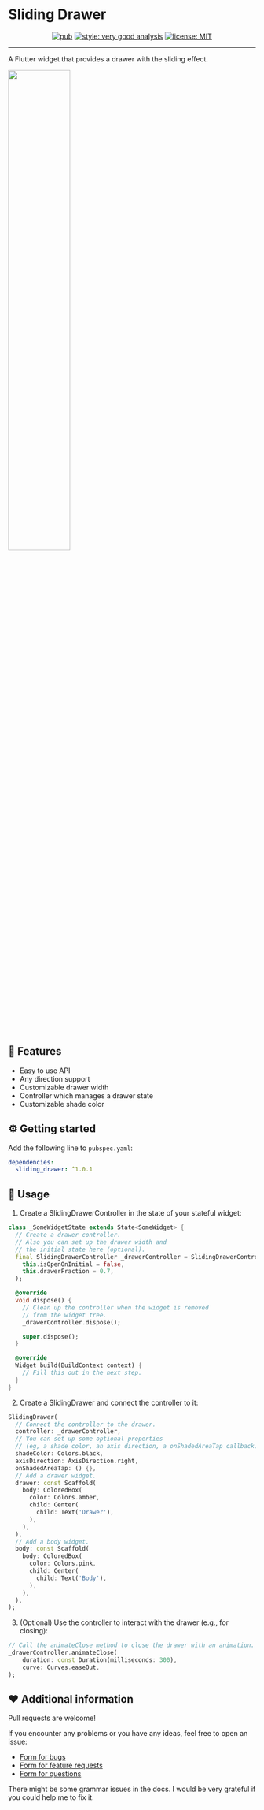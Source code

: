 
# Sliding Drawer

<p align="center">
    <a href="https://pub.dev/packages/sliding_drawer"><img src="https://img.shields.io/pub/v/sliding_drawer.svg" alt="pub"></a>
    <a href="https://pub.dev/packages/very_good_analysis"><img src="https://img.shields.io/badge/style-very_good_analysis-B22C89.svg" alt="style: very good analysis"></a>
    <a href="https://opensource.org/licenses/MIT"><img src="https://img.shields.io/badge/license-MIT-blue.svg" alt="license: MIT"></a>
</p>

---

A Flutter widget that provides a drawer with the sliding effect.

<img src="https://user-images.githubusercontent.com/39079821/194698857-c7c869ae-a856-417b-abbe-49c409a37408.gif" width="50%"/>

## 🎯 Features

* Easy to use API
* Any direction support
* Customizable drawer width
* Controller which manages a drawer state
* Customizable shade color

## ⚙️ Getting started

Add the following line to `pubspec.yaml`:

```yaml
dependencies:
  sliding_drawer: ^1.0.1
```

## 🚀 Usage

1. Create a SlidingDrawerController in the state of your stateful widget:

```dart
class _SomeWidgetState extends State<SomeWidget> {
  // Create a drawer controller.
  // Also you can set up the drawer width and
  // the initial state here (optional).
  final SlidingDrawerController _drawerController = SlidingDrawerController(
    this.isOpenOnInitial = false,
    this.drawerFraction = 0.7,
  );

  @override
  void dispose() {
    // Clean up the controller when the widget is removed
    // from the widget tree.
    _drawerController.dispose();

    super.dispose();
  }

  @override
  Widget build(BuildContext context) {
    // Fill this out in the next step.
  }
}
```

2. Create a SlidingDrawer and connect the controller to it:

```dart
SlidingDrawer(
  // Connect the controller to the drawer.
  controller: _drawerController,
  // You can set up some optional properties
  // (eg, a shade color, an axis direction, a onShadedAreaTap callback)
  shadeColor: Colors.black,
  axisDirection: AxisDirection.right,
  onShadedAreaTap: () {},
  // Add a drawer widget.
  drawer: const Scaffold(
    body: ColoredBox(
      color: Colors.amber,
      child: Center(
        child: Text('Drawer'),
      ),
    ),
  ),
  // Add a body widget.
  body: const Scaffold(
    body: ColoredBox(
      color: Colors.pink,
      child: Center(
        child: Text('Body'),
      ),
    ),
  ),
);
```

3. (Optional) Use the controller to interact with the drawer (e.g., for closing):

```dart
// Call the animateClose method to close the drawer with an animation. 
_drawerController.animateClose(
    duration: const Duration(milliseconds: 300),
    curve: Curves.easeOut,
);
```

## ❤️ Additional information

Pull requests are welcome!

If you encounter any problems or you have any ideas, feel free to open an issue: 
 * [Form for bugs](https://github.com/Ilya-Korolev/sliding_drawer/issues/new?template=bug_report.md)
 * [Form for feature requests](https://github.com/Ilya-Korolev/sliding_drawer/issues/new?template=feature_request.md)
 * [Form for questions](https://github.com/Ilya-Korolev/sliding_drawer/issues/new?template=question.md)

There might be some grammar issues in the docs. I would be very grateful if you could help me to fix it.
